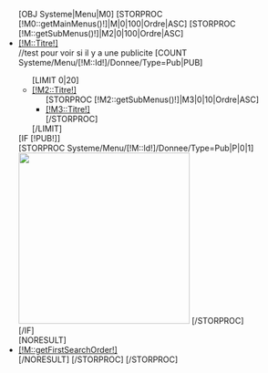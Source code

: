 <script type="text/javascript" src="/Tools/Js/Masonry/masonry.min.js"></script>

<nav id="topnavigation hidden-phone">
	<div class="navbar">
		<div class="navbar-inner">
			<a data-target=".nav-collapse" data-toggle="collapse" class="btn btn-navbar"> <span class="icon-bar"></span> <span class="icon-bar"></span> <span class="icon-bar"></span> </a>
			<div class="nav-collapse collapse">
				<ul class="nav megamenu">
					[OBJ Systeme|Menu|M0]
					[STORPROC [!M0::getMainMenus()!]|M|0|100|Ordre|ASC]
						[STORPROC [!M::getSubMenus()!]|M2|0|100|Ordre|ASC]
						<li class="parent dropdown ">
							<a class="dropdown-toggle" data-toggle="dropdown" href="/[!M::Url!]" onmouseover='$("#container[!M::Id!]").masonry({ "columnWidth": 200, "itemSelector": ".item-menu" });'><span class="menu-title">[!M::Titre!]</span><b class="caret"></b></a>
							<div class="dropdown-menu menu-content mega-cols cols3" [IF [!M::BackgroundImage!]]style="background-image:url(/[!M::BackgroundImage!])"[/IF]>
								<div class="row-fluid">
									//test pour voir si il y a une publicite
									[COUNT Systeme/Menu/[!M::Id!]/Donnee/Type=Pub|PUB]
									<div id="container[!M::Id!]" class="span[IF [!PUB!]]9[ELSE]12[/IF]"  style="position:relative;">
										<ul class="level0 ">
										[LIMIT 0|20]
												<li class="item-menu" style="">
													<a class="" href="/[!M::Url!]/[!M2::Url!]"><span class="menu-title">[!M2::Titre!]</span></a>
													<ul class="level1">
														[STORPROC [!M2::getSubMenus()!]|M3|0|10|Ordre|ASC]
																<li class=" ">
																	<a href="/[!M::Url!]/[!M2::Url!]/[!M3::Url!]"><span class="menu-title">[!M3::Titre!]</span></a>
																</li>
														[/STORPROC]
													</ul>
												</li>
										[/LIMIT]
										</ul>
									</div>
									[IF [!PUB!]]
										<div class="span3">
											[STORPROC Systeme/Menu/[!M::Id!]/Donnee/Type=Pub|P|0|1]
												<a href="[!P::Alternatif!]"><img src="/[!P::Lien!]" width="300" height="300"/></a>
											[/STORPROC]
										</div>
									[/IF]
								</div>
							</div>
						</li>
						[NORESULT]
						<li class="">
							<a href="/[!M::Url!]"><span class="menu-title">[!M::getFirstSearchOrder!]</span></a>
						</li>
						[/NORESULT]
						[/STORPROC]
					[/STORPROC]
				</ul>
			</div>
		</div>
	</div>
</nav>
